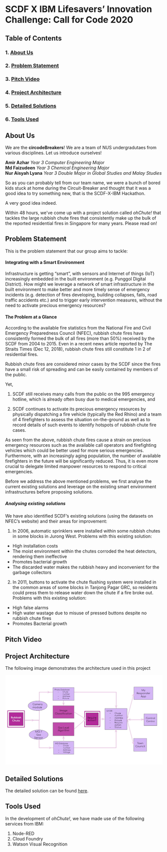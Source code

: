 # SCDF X IBM Lifesavers’ Innovation Challenge: Call for Code 2020

## Table of Contents
### 1. [About Us](#about-us)
### 2. [Problem Statement](#problem-statement)
### 3. [Pitch Video](#pitch-video)
### 4. [Project Architecture](#project-architecture)
### 5. [Detailed Solutions](#detailed-solutions)
### 6. [Tools Used](#tools-used)

## About Us 
We are the **circodeBreakers**! We are a team of NUS undergradutaes from various disciplines. 
Let us introduce ourselves!

**Amir Azhar** *Year 3 Computer Engineering Major*
</br>
**Md Faizudeen** *Year 3 Chemical Engineering Major*
</br>
**Nur Aisyah Lyana** *Year 3 Double Major in Global Studies and Malay Studies*

So as you can probably tell from our team name, we were a bunch of bored kids stuck at home during the Circuit-Breaker and thought that it was a good idea to try something new, that is the SCDF-X-IBM Hackathon. 

A very good idea indeed.

Within 48 hours, we've come up with a project solution called *ohChute!* that tackles the large rubbish chute fires that consistently make up the bulk of the reported residential fires in Singapore for many years. Please read on!

## Problem Statement 
This is the problem statement that our group aims to tackle:

#### Integrating with a Smart Environment

Infrastructure is getting “smart”, with sensors and Internet of things (IoT) increasingly embedded in the built environment (e.g. Punggol Digital District). How might we leverage a network of smart infrastructure in the built environment to make better and more timely sense of emergency incidents (e.g. detection of fires developing, building collapses, falls, road traffic accidents etc.) and to trigger early intervention measures, without the need to activate precious emergency resources?

#### The Problem at a Glance

According to the available fire statistics from the National Fire and Civil Emergency Preparedness Council (NFEC), rubbish chute fires have consistently formed the bulk of all fires (more than 50%) received by the SCDF from 2004 to 2015. Even in a recent news article reported by The Straits Times (Dec 12, 2018), rubbish chute fires still constitute 1 in 2 of residential fires.

Rubbish chute fires are considered minor cases by the SCDF since the fires have a small risk of spreading and can be easily contained by members of the public.

Yet, 

1. SCDF still receives many calls from the public on the 995 emergency hotline, which is already often busy due to medical emergencies, and

2. SCDF continues to activate its precious emergency resources by physically dispatching a fire vehicle (typically the Red Rhino) and a team of 4 firefighters to assess the situation on-the-ground as well as to record details of such events to identify hotspots of rubbish chute fire cases. 

As seen from the above, rubbish chute fires cause a strain on precious emergency resources such as the available call operators and firefighting vehicles which could be better used for more serious emergencies. Furthermore, with an increasingly aging population, the number of available firefighters in the future will be significantly reduced. Thus, it is even more crucial to delegate limited manpower resources to respond to critical emergencies.

Before we address the above mentioned problems, we first analyse the current existing solutions and leverage on the existing smart environment infrastructures before proposing solutions.

##### Analysing existing solutions
We have also identified SCDF’s existing solutions (using the datasets on NFEC’s website) and their areas for improvement:

1. In 2006, automatic sprinklers were installed within some rubbish chutes in some blocks in Jurong West. Problems with this existing solution: 
- High installation costs 
- The moist environment within the chutes corroded the heat detectors, rendering them ineffective
- Promotes bacterial growth 
- The discarded water makes the rubbish heavy and inconvenient for the garbage collectors

2. In 2011, buttons to activate the chute flushing system were installed in the common areas of some blocks in Tanjong Pagar GRC, so residents could press them to release water down the chute if a fire broke out. Problems with this existing solution: 
- High false alarms
- High water wastage due to misuse of pressed buttons despite no rubbish chute fires
- Promotes Bacterial growth
 
## Pitch Video

## Project Architecture
The following image demonstrates the architecture used in this project

![Architecture](images/projectarchitecture.jpg)

## Detailed Solutions
The detailed solution can be found [here](Detailed-Solution.md).

## Tools Used 
In the development of *ohChute!*, we have made use of the following services from IBM:

1. Node-RED
2. Cloud Foundry
3. Watson Visual Recognition
